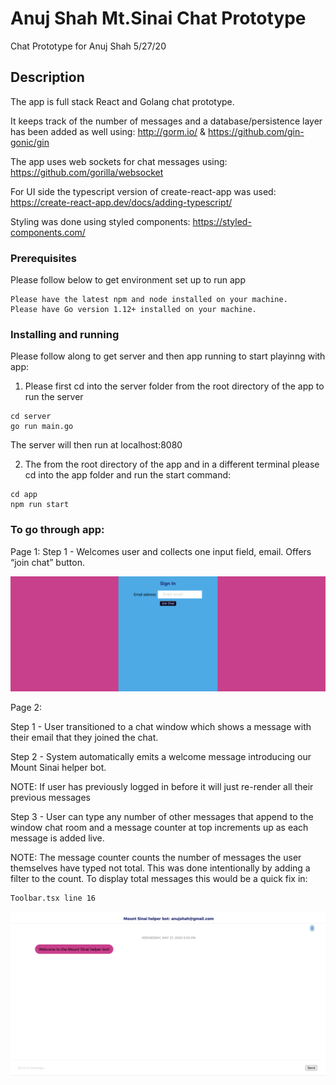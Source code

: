 # Anuj Shah Mt.Sinai Chat Prototype

Chat Prototype for Anuj Shah 5/27/20

## Description

The app is full stack React and Golang chat prototype.

It keeps track of the number of messages and a database/persistence layer has been added as well using: http://gorm.io/ & https://github.com/gin-gonic/gin

The app uses web sockets for chat messages using: https://github.com/gorilla/websocket

For UI side the typescript version of create-react-app was used: https://create-react-app.dev/docs/adding-typescript/

Styling was done using styled components: https://styled-components.com/

### Prerequisites

Please follow below to get environment set up to run app

```
Please have the latest npm and node installed on your machine.
Please have Go version 1.12+ installed on your machine.
```

### Installing and running

Please follow along to get server and then app running to start playinng with app:

1. Please first cd into the server folder from the root directory of the app to run the server

```
cd server
go run main.go
```

The server will then run at localhost:8080

2. The from the root directory of the app and in a different terminal please cd into the app folder and run the start command:

```
cd app
npm run start
```

### To go through app:

Page 1:
Step 1 - Welcomes user and collects one input field, email. Offers “join chat” button.

![SignIn](images/signin.png)

Page 2:

Step 1 - User transitioned to a chat window which shows a message with their email that they joined the chat.

Step 2 - System automatically emits a welcome message introducing our Mount Sinai helper bot.

NOTE: If user has previously logged in before it will just re-render all their previous messages

Step 3 - User can type any number of other messages that append to the window chat room and a message counter at top increments up as each message is added live.

NOTE: The message counter counts the number of messages the user themselves have typed not total. This was done intentionally by adding a filter to the count. To display total messages this would be a quick fix in:

```
Toolbar.tsx line 16
```

![Chat](images/chat.png)
